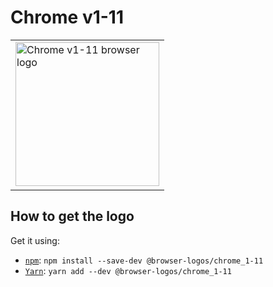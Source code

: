 Chrome v1-11
============

<!-- markdownlint-disable line-length no-inline-html -->
<table>
    <tr height=240>
        <td>
            <a href="https://github.com/alrra/browser-logos/tree/44bdeb7598712d8b17822c75bd1d1f00f9153e79/src/archive/chrome_1-11">
                <img width=230 src="https://raw.githubusercontent.com/alrra/browser-logos/44bdeb7598712d8b17822c75bd1d1f00f9153e79/src/archive/chrome_1-11/chrome_1-11.svg?sanitize=true" alt="Chrome v1-11 browser logo">
            </a>
        </td>
    </tr>
</table>
<!-- markdownlint-enable line-length no-inline-html -->

How to get the logo
-------------------

Get it using:

* [`npm`][npm]: `npm install --save-dev @browser-logos/chrome_1-11`
* [`Yarn`][yarn]: `yarn add --dev @browser-logos/chrome_1-11`

<!-- Link labels: -->

[npm]: https://www.npmjs.com/
[yarn]: https://yarnpkg.com/
